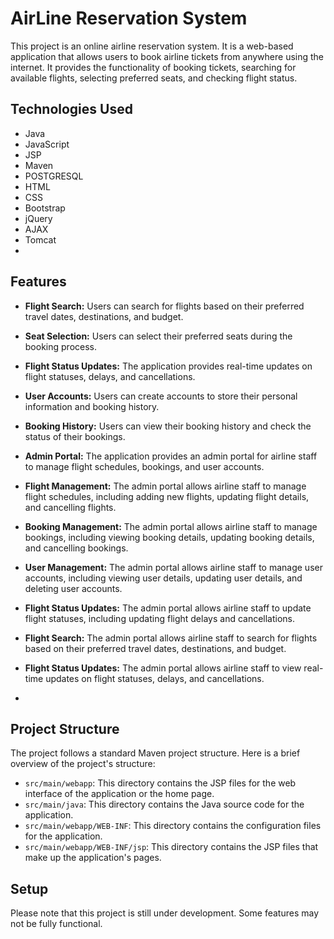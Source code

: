 # AirLine Reservation System

This project is an online airline reservation system. It is a web-based application that allows users to book airline tickets from anywhere using the internet. It provides the functionality of booking tickets, searching for available flights, selecting preferred seats, and checking flight status.

## Technologies Used

- Java
- JavaScript
- JSP
- Maven
- POSTGRESQL
- HTML
- CSS
- Bootstrap
- jQuery
- AJAX
- Tomcat
- 

## Features
- **Flight Search:** Users can search for flights based on their preferred travel dates, destinations, and budget.
- **Seat Selection:** Users can select their preferred seats during the booking process.
- **Flight Status Updates:** The application provides real-time updates on flight statuses, delays, and cancellations.

- **User Accounts:** Users can create accounts to store their personal information and booking history.
- **Booking History:** Users can view their booking history and check the status of their bookings.
- **Admin Portal:** The application provides an admin portal for airline staff to manage flight schedules, bookings, and user accounts.
- **Flight Management:** The admin portal allows airline staff to manage flight schedules, including adding new flights, updating flight details, and cancelling flights.
- **Booking Management:** The admin portal allows airline staff to manage bookings, including viewing booking details, updating booking details, and cancelling bookings.
- **User Management:** The admin portal allows airline staff to manage user accounts, including viewing user details, updating user details, and deleting user accounts.
- **Flight Status Updates:** The admin portal allows airline staff to update flight statuses, including updating flight delays and cancellations.
- **Flight Search:** The admin portal allows airline staff to search for flights based on their preferred travel dates, destinations, and budget.
- **Flight Status Updates:** The admin portal allows airline staff to view real-time updates on flight statuses, delays, and cancellations.
- 

## Project Structure

The project follows a standard Maven project structure. Here is a brief overview of the project's structure:

- `src/main/webapp`: This directory contains the JSP files for the web interface of the application or the home page.
- `src/main/java`: This directory contains the Java source code for the application.
- `src/main/webapp/WEB-INF`: This directory contains the configuration files for the application.
- `src/main/webapp/WEB-INF/jsp`: This directory contains the JSP files that make up the application's pages.

## Setup

[//]: # (To set up the project on your local machine, follow these steps:)

[//]: # ()
[//]: # (1. Clone the repository to your local machine.)

[//]: # (2. Open the project in your preferred IDE.)

[//]: # (3. Ensure that you have the necessary dependencies installed. These include Java , Maven and database configurations.)

[//]: # (4. Build the project using Maven.)

[//]: # (5. Deploy the project to a Tomcat server.)

[//]: # (6. Run the project.)

Please note that this project is still under development. Some features may not be fully functional.